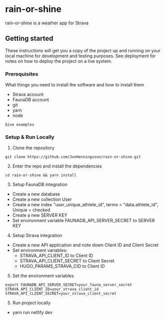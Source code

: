 # rain-or-shine

rain-or-shine is a weather app for Strava

## Getting started

These instructions will get you a copy of the project up and running on your local machine for development and testing purposes. See deployment for notes on how to deploy the project on a live system.

### Prerequisites

What things you need to install the software and how to install them

- Strava account
- FaunaDB account
- git
- yarn
- node

```
Give examples
```

### Setup & Run Locally
1. Clone the repository

```
git clone https://github.com/JonHenningsson/rain-or-shine.git
```

2. Enter the repo and install the dependencies

```
cd rain-or-shine && yarn install
```

3. Setup FaunaDB integration
  - Create a new database
  - Create a new collection User
  - Create a new index "user_unique_athlete_id", terms = "data.athlete_id", Unique = checked
  - Create a new SERVER KEY
  - Set environment variable FAUNADB_API_SERVER_SECRET to SERVER KEY

4. Setup Strava integration
  - Create a new API application and note down Client ID and Client Secret
  - Set environment variables:
    - STRAVA_API_CLIENT_ID to Client ID
    - STRAVA_API_CLIENT_SECRET to Client Secret
    - HUGO_PARAMS_STRAVA_CID to Client ID

5. Set the environment variables
```
export FAUNADB_API_SERVER_SECRET=your_fauna_server_secret STRAVA_API_CLIENT_ID=your_strava_client_id STRAVA_API_CLIENT_SECRET=your_strava_client_secret
```

5. Run project locally
  - yarn run netlify dev
